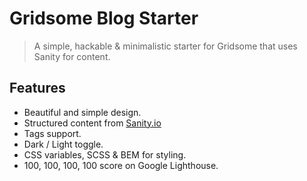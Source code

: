 # Gridsome Blog Starter

> A simple, hackable & minimalistic starter for Gridsome that uses Sanity for content.

## Features

- Beautiful and simple design.
- Structured content from [Sanity.io](https://www.sanity.io)
- Tags support.
- Dark / Light toggle.
- CSS variables, SCSS & BEM for styling.
- 100, 100, 100, 100 score on Google Lighthouse.
